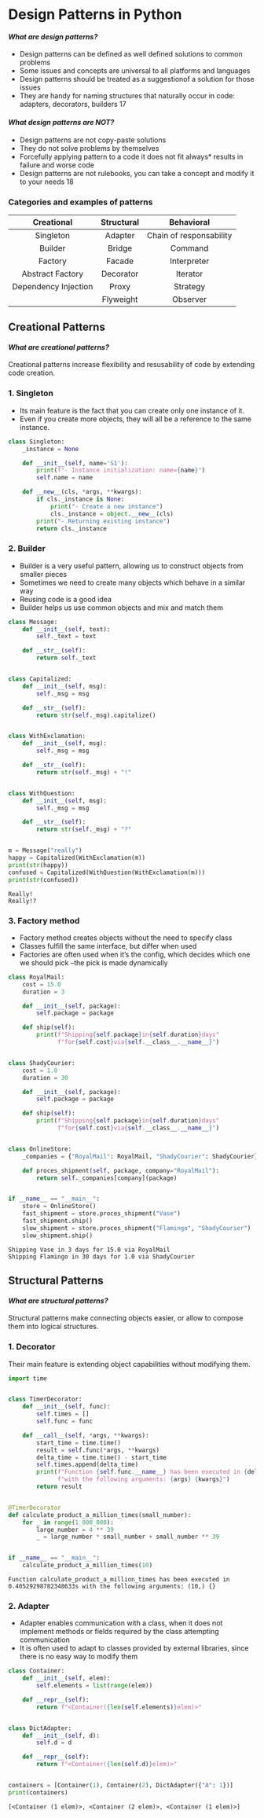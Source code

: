 # Design Patterns in Python

#### *What are design patterns?*

- Design patterns can be defined as well defined solutions to common problems
- Some issues and concepts are universal to all platforms and languages
- Design patterns should be treated as a suggestionof a solution for those issues
- They are handy for naming structures that naturally occur in code: adapters, decorators, builders 17

#### *What design patterns are NOT?*

- Design patterns are not copy-paste solutions
- They do not solve problems by themselves
- Forcefully applying pattern to a code it does not fit always* results in failure and worse code
- Design patterns are not rulebooks, you can take a concept and modify it to your needs 18

### Categories and examples of patterns

| Creational | Structural | Behavioral |
| :--------: | :--------: |:---------: |
| Singleton | Adapter | Chain of responsability |
| Builder | Bridge | Command |
| Factory | Facade | Interpreter |
| Abstract Factory | Decorator | Iterator |
| Dependency Injection | Proxy | Strategy |
| | Flyweight | Observer |

## Creational Patterns

#### *What are creational patterns?*

Creational patterns increase flexibility and resusability of code by extending code creation.

### 1. Singleton

- Its main feature is the fact that you can create only one instance of it.
- Even if you create more objects, they will all be a reference to the same instance.

```python
class Singleton:
    _instance = None

    def __init__(self, name='S1'):
        print(f"- Instance initialization: name={name}")
        self.name = name

    def __new__(cls, *args, **kwargs):
        if cls._instance is None:
            print("- Create a new instance")
            cls._instance = object.__new__(cls)
        print("- Returning existing instance")
        return cls._instance
```

### 2. Builder

- Builder is a very useful pattern, allowing us to construct objects from smaller pieces
- Sometimes we need to create many objects which behave in a similar way
- Reusing code is a good idea
- Builder helps us use common objects and mix and match them

```python
class Message:
    def __init__(self, text):
        self._text = text

    def __str__(self):
        return self._text


class Capitalized:
    def __init__(self, msg):
        self._msg = msg

    def __str__(self):
        return str(self._msg).capitalize()


class WithExclamation:
    def __init__(self, msg):
        self._msg = msg

    def __str__(self):
        return str(self._msg) + "!"


class WithQuestion:
    def __init__(self, msg):
        self._msg = msg

    def __str__(self):
        return str(self._msg) + "?"


m = Message("really")
happy = Capitalized(WithExclamation(m))
print(str(happy))
confused = Capitalized(WithQuestion(WithExclamation(m)))
print(str(confused))
```

```
Really!
Really!?
```

### 3. Factory method

- Factory method creates objects without the need to specify class
- Classes fulfill the same interface, but differ when used
- Factories are often used when it’s the config, which decides which one we should pick –the pick is made dynamically

```python
class RoyalMail:
    cost = 15.0
    duration = 3

    def __init__(self, package):
        self.package = package

    def ship(self):
        print(f"Shipping{self.package}in{self.duration}days"
              f"for{self.cost}via{self.__class__.__name__}")


class ShadyCourier:
    cost = 1.0
    duration = 30

    def __init__(self, package):
        self.package = package

    def ship(self):
        print(f"Shipping{self.package}in{self.duration}days"
              f"for{self.cost}via{self.__class__.__name__}")


class OnlineStore:
    _companies = {"RoyalMail": RoyalMail, "ShadyCourier": ShadyCourier}

    def proces_shipment(self, package, company="RoyalMail"):
        return self._companies[company](package)


if __name__ == "__main__":
    store = OnlineStore()
    fast_shipment = store.proces_shipment("Vase")
    fast_shipment.ship()
    slow_shipment = store.proces_shipment("Flamingo", "ShadyCourier")
    slow_shipment.ship()
```

```
Shipping Vase in 3 days for 15.0 via RoyalMail
Shipping Flamingo in 30 days for 1.0 via ShadyCourier
```

## Structural Patterns

#### *What are structural patterns?*

Structural patterns make connecting objects easier, or allow to compose them into logical structures.

### 1. Decorator

Their main feature is extending object capabilities without modifying them.

```python
import time


class TimerDecorator:
    def __init__(self, func):
        self.times = []
        self.func = func

    def __call__(self, *args, **kwargs):
        start_time = time.time()
        result = self.func(*args, **kwargs)
        delta_time = time.time() - start_time
        self.times.append(delta_time)
        print(f"Function {self.func.__name__} has been executed in {delta_time}s "
              f"with the following arguments: {args} {kwargs}")
        return result


@TimerDecorator
def calculate_product_a_million_times(small_number):
    for _ in range(1_000_000):
        large_number = 4 ** 39
        _ = large_number * small_number + small_number ** 39


if __name__ == "__main__":
    calculate_product_a_million_times(10)
```

```
Function calculate_product_a_million_times has been executed in 0.40529298782348633s with the following arguments: (10,) {}
```

### 2. Adapter

- Adapter enables communication with a class, when it does not implement methods or fields required by the class
  attempting communication
- It is often used to adapt to classes provided by external libraries, since there is no easy way to modify them

```python
class Container:
    def __init__(self, elem):
        self.elements = list(range(elem))

    def __repr__(self):
        return f"<Container({len(self.elements)}elem)>"


class DictAdapter:
    def __init__(self, d):
        self.d = d

    def __repr__(self):
        return f"<Container({len(self.d)}elem)>"


containers = [Container(1), Container(2), DictAdapter({"A": 1})]
print(containers)
```

``` 
[<Container (1 elem)>, <Container (2 elem)>, <Container (1 elem)>]
```

